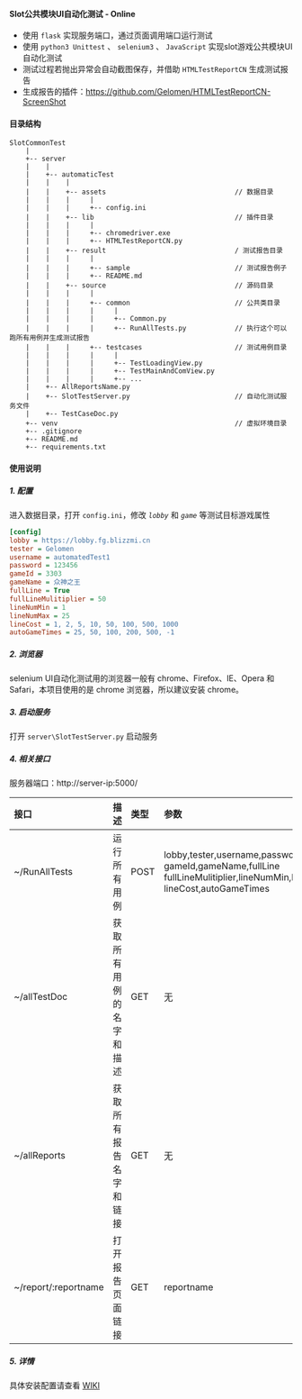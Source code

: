 ﻿#### Slot公共模块UI自动化测试 - Online
* 使用 `flask` 实现服务端口，通过页面调用端口运行测试
* 使用 `python3 Unittest` 、 `selenium3` 、 `JavaScript` 实现slot游戏公共模块UI自动化测试
* 测试过程若抛出异常会自动截图保存，并借助 `HTMLTestReportCN` 生成测试报告
* 生成报告的插件：https://github.com/Gelomen/HTMLTestReportCN-ScreenShot

#### 目录结构
```
SlotCommonTest
    |
    +-- server
    |    |
    |    +-- automaticTest
    |    |    |
    |    |    +-- assets                                // 数据目录
    |    |    |     |
    |    |    |     +-- config.ini
    |    |    +-- lib                                   // 插件目录
    |    |    |     |
    |    |    |     +-- chromedriver.exe
    |    |    |     +-- HTMLTestReportCN.py
    |    |    +-- result                                / 测试报告目录
    |    |    |     |
    |    |    |     +-- sample                          // 测试报告例子
    |    |    |     +-- README.md
    |    |    +-- source                                // 源码目录
    |    |    |     |
    |    |    |     +-- common                          // 公共类目录
    |    |    |     |     |
    |    |    |     |     +-- Common.py
    |    |    |     |     +-- RunAllTests.py            // 执行这个可以跑所有用例并生成测试报告
    |    |    |     +-- testcases                       // 测试用例目录
    |    |    |     |     |
    |    |    |     |     +-- TestLoadingView.py
    |    |    |     |     +-- TestMainAndComView.py
    |    |    |     |     +-- ...
    |    +-- AllReportsName.py
    |    +-- SlotTestServer.py                          // 自动化测试服务文件
    |    +-- TestCaseDoc.py
    +-- venv                                            // 虚拟环境目录
    +-- .gitignore
    +-- README.md
    +-- requirements.txt
```


#### 使用说明
##### 1. 配置
进入数据目录，打开 `config.ini`，修改 *`lobby`* 和 *`game`* 等测试目标游戏属性
```ini
[config]
lobby = https://lobby.fg.blizzmi.cn
tester = Gelomen
username = automatedTest1
password = 123456
gameId = 3303
gameName = 众神之王
fullLine = True
fullLineMulitiplier = 50
lineNumMin = 1
lineNumMax = 25
lineCost = 1, 2, 5, 10, 50, 100, 500, 1000
autoGameTimes = 25, 50, 100, 200, 500, -1
```

##### 2. 浏览器
selenium UI自动化测试用的浏览器一般有 chrome、Firefox、IE、Opera 和 Safari，本项目使用的是 chrome 浏览器，所以建议安装 chrome。

##### 3. 启动服务
打开 `server\SlotTestServer.py` 启动服务

##### 4. 相关接口
服务器端口：http://server-ip:5000/

|接口|描述|类型|参数|示例|
|:--|:--|:--|:--|:--|
|~/RunAllTests|运行所有用例|POST|lobby,tester,username,password<br/>gameId,gameName,fullLine<br/>fullLineMulitiplier,lineNumMin,lineNumMax<br/>lineCost,autoGameTimes|http://server-ip:5000/RunAllTests|
|~/allTestDoc|获取所有用例的名字和描述|GET|无|http://server-ip:5000/allTestDoc|
|~/allReports|获取所有报告名字和链接|GET|无|http://server-ip:5000/allReports|
|~/report/:reportname|打开报告页面链接|GET|reportname|http://server-ip:5000/report/【希腊传说】公共模块测试报告V1.1|

##### 5. 详情
具体安装配置请查看 [WIKI](https://github.com/Gelomen/SlotCommonTest/wiki)